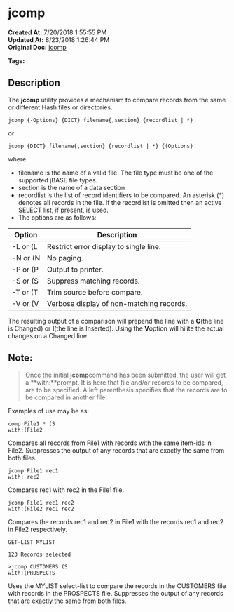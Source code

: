 # jcomp

**Created At:** 7/20/2018 1:55:55 PM  
**Updated At:** 8/23/2018 1:26:44 PM  
**Original Doc:** [jcomp](https://docs.jbase.com/42462-distributed-files/jcomp)  

**Tags:**
<badge text='comparing records' vertical='middle' />
<badge text='comparing files' vertical='middle' />
<badge text='files' vertical='middle' />

## Description 

The **jcomp** utility provides a mechanism to compare records from the same or different Hash files or directories.

```
jcomp {-Options} {DICT} filename{,section} {recordlist | *}
```

or

```
jcomp {DICT} filename{,section} {recordlist | *} {(Options}
```

where:

- filename is the name of a valid file. The file type must be one of the supported jBASE file types.
- section is the name of a data section
- recordlist is the list of record identifiers to be compared. An asterisk (\*) denotes all records in the file. If the recordlist is omitted then an active SELECT list, if present, is used.
- The options are as follows:



| Option<br> | Description<br> |
| --- | --- |
| -L or (L<br> | Restrict error display to single line.<br> |
| -N or (N<br> | No paging.<br> |
| -P or (P<br> | Output to printer.<br> |
| -S or (S<br> | Suppress matching records.<br> |
| -T or (T<br> | Trim source before compare.<br> |
| -V or (V<br> | Verbose display of non-matching records.<br> |


The resulting output of a comparison will prepend the line with a **C**(the line is Changed) or **I**(the line is Inserted). Using the **V**option will hilite the actual changes on a Changed line.



## Note:


> Once the initial **jcomp**command has been submitted, the user will get a **with:**prompt. It is here that file and/or records to be compared, are to be specified. A left parenthesis specifies that the records are to be compared in another file.




Examples of use may be as:

```
comp File1 * (S
with:(File2
```

Compares all records from File1 with records with the same item-ids in File2. Suppresses the output of any records that are exactly the same from both files.



```
jcomp File1 rec1
with: rec2
```

Compares rec1 with rec2 in the File1 file.



```
jcomp File1 rec1 rec2
with:(File2 rec1 rec2
```

Compares the records rec1 and rec2 in File1 with the records rec1 and rec2 in File2 respectively.

```
GET-LIST MYLIST

123 Records selected

>jcomp CUSTOMERS (S
with:(PROSPECTS
```

Uses the MYLIST select-list to compare the records in the CUSTOMERS file with records in the PROSPECTS file. Suppresses the output of any records that are exactly the same from both files.
